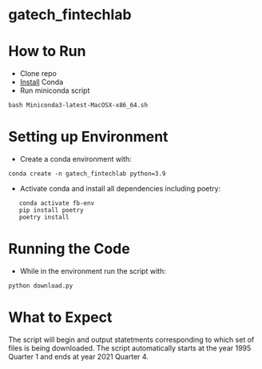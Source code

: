 # gatech_fintechlab


# How to Run

- Clone repo
- [Install](https://docs.conda.io/en/latest/miniconda.html) Conda
- Run miniconda script
```
bash Miniconda3-latest-MacOSX-x86_64.sh
```

# Setting up Environment

- Create a conda environment with:
```
conda create -n gatech_fintechlab python=3.9
```
- Activate conda and install all dependencies including poetry:
```
   conda activate fb-env
   pip install poetry
   poetry install
```

# Running the Code

- While in the environment run the script with:
```
python download.py
```

# What to Expect

The script will begin and output statetments corresponding to which set of files is being downloaded.
The script automatically starts at the year 1995 Quarter 1 and ends at year 2021 Quarter 4.
